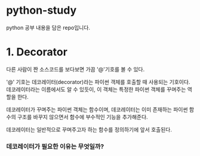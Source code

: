 # python-study
python 공부 내용을 담은 repo입니다.

# 1. Decorator

다른 사람이 짠 소스코드를 보다보면 가끔 '@'기호를 볼 수 있다.

'@' 기호는 데코레이터(decorator)라는 파이썬 객체를 호출할 때 사용되는 기호이다. 데코레이터라는 이름에서도 알 수 있듯이, 이 객체는 특정한 파이썬 객체를 꾸며주는 역할을 한다.

데코레이터가 꾸며주는 파이썬 객체는 함수이며, 데코레이터는 이미 존재하는 파이썬 함수의 구조를 바꾸지 않으면서 함수에 부수적인 기능을 추가해준다.

데코레이터는 일반적으로 꾸며주고자 하는 함수를 정의하기에 앞서 호출된다.


### 데코레이터가 필요한 이유는 무엇일까?

